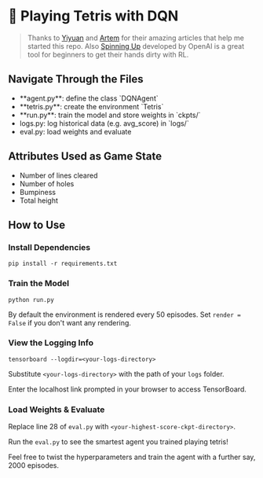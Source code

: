 # 🔮 Playing Tetris with DQN

> Thanks to [Yiyuan](https://codemyroad.wordpress.com/2013/04/14/tetris-ai-the-near-perfect-player/) and [Artem](https://towardsdatascience.com/self-learning-ai-agents-part-ii-deep-q-learning-b5ac60c3f47) for their amazing articles that help me started this repo. Also [Spinning Up](https://spinningup.openai.com/en/latest/) developed by OpenAI is a great tool for beginners to get their hands dirty with RL. 

## Navigate Through the Files

<ul>
    <li>**agent.py**: define the class `DQNAgent`</li>
    <li>**tetris.py**: create the environment `Tetris`</li>
    <li>**run.py**: train the model and store weights in `ckpts/`  </li>
    <li>logs.py: log historical data (e.g. avg_score) in `logs/` </li>
    <li>eval.py: load weights and evaluate </li>
</ul>

## Attributes Used as Game State

<ul>
    <li>Number of lines cleared</li>
    <li>Number of holes</li>
    <li>Bumpiness</li>
    <li>Total height </li>
</ul>

## How to Use

### Install Dependencies

```
pip install -r requirements.txt
```

### Train the Model

```
python run.py
```

By default the environment is rendered every 50 episodes. Set `render = False` if you don't want any rendering.

### View the Logging Info

```
tensorboard --logdir=<your-logs-directory>
```

Substitute `<your-logs-directory>` with the path of your `logs` folder.

Enter the localhost link prompted in your browser to access TensorBoard.

### Load Weights & Evaluate

Replace line 28 of  `eval.py` with `<your-highest-score-ckpt-directory>`.

Run the `eval.py` to see the smartest agent you trained playing tetris! 

Feel free to twist the hyperparameters and train the agent with a further say, 2000 episodes.